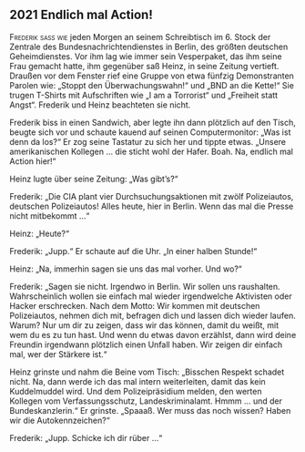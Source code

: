 ## **2021** Endlich mal Action!

<span style="font-variant:small-caps;">Frederik saß wie</span> jeden Morgen an seinem Schreibtisch im 6.
Stock der Zentrale des Bundesnachrichtendienstes in Berlin, des größten deutschen Geheimdienstes.
Vor ihm lag wie immer sein Vesperpaket, das ihm seine Frau gemacht hatte, ihm gegenüber saß Heinz, in seine Zeitung vertieft.
Draußen vor dem Fenster rief eine Gruppe von etwa fünfzig Demonstranten Parolen wie: „Stoppt den Überwachungswahn!“ und „BND an die Kette!“ Sie trugen T-Shirts mit Aufschriften wie „I am a Torrorist“ und „Freiheit statt Angst“. Frederik und Heinz beachteten sie nicht.

Frederik biss in einen Sandwich, aber legte ihn dann plötzlich auf den Tisch, beugte sich vor und schaute kauend auf seinen Computermonitor: „Was ist denn da los?“ Er zog seine Tastatur zu sich her und tippte etwas.
„Unsere amerikanischen Kollegen … die sticht wohl der Hafer.
Boah.
Na, endlich mal Action hier!“

Heinz lugte über seine Zeitung: „Was gibt’s?“

Frederik: „Die CIA plant vier Durchsuchungsaktionen mit zwölf Polizeiautos, deutschen Polizeiautos! Alles heute, hier in Berlin.
Wenn das mal die Presse nicht mitbekommt …“

Heinz: „Heute?“

Frederik: „Jupp.“ Er schaute auf die Uhr.
„In einer halben Stunde!“

Heinz: „Na, immerhin sagen sie uns das mal vorher.
Und wo?“

Frederik: „Sagen sie nicht.
Irgendwo in Berlin.
Wir sollen uns raushalten.
Wahrscheinlich wollen sie einfach mal wieder irgendwelche Aktivisten oder Hacker erschrecken.
Nach dem Motto: Wir kommen mit deutschen Polizeiautos, nehmen dich mit, befragen dich und lassen dich wieder laufen.
Warum? Nur um dir zu zeigen, dass wir das können, damit du weißt, mit wem du es zu tun hast.
Und wenn du etwas davon erzählst, dann wird deine Freundin irgendwann plötzlich einen Unfall haben.
Wir zeigen dir einfach mal, wer der Stärkere ist.“

Heinz grinste und nahm die Beine vom Tisch: „Bisschen Respekt schadet nicht.
Na, dann werde ich das mal intern weiterleiten, damit das kein Kuddelmuddel wird.
Und dem Polizeipräsidium melden, den werten Kollegen vom Verfassungsschutz, Landeskriminalamt.
Hmmm … und der Bundeskanzlerin.“ Er grinste.
„Spaaaß.
Wer muss das noch wissen? Haben wir die Autokennzeichen?“

Frederik: „Jupp.
Schicke ich dir rüber …“
